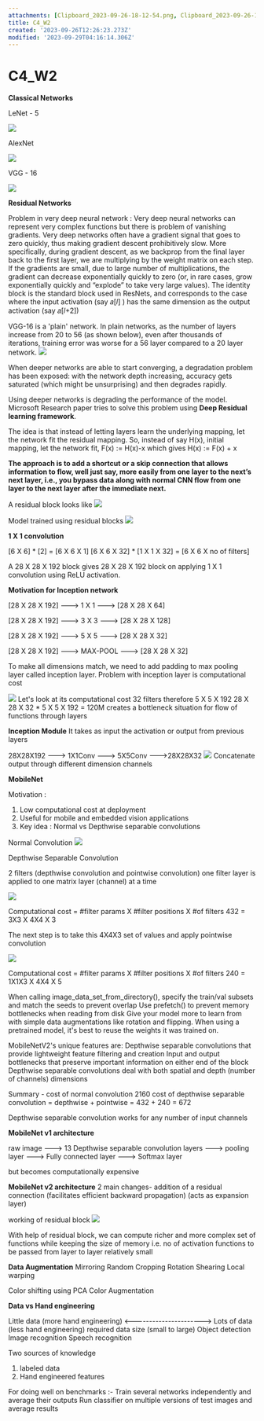 ```yaml
---
attachments: [Clipboard_2023-09-26-18-12-54.png, Clipboard_2023-09-26-18-13-30.png, Clipboard_2023-09-26-18-14-40.png, Clipboard_2023-09-26-18-43-55.png, Clipboard_2023-09-26-18-49-13.png, Clipboard_2023-09-26-18-51-17.png, Clipboard_2023-09-26-19-04-54.png, Clipboard_2023-09-26-19-13-52.png, Clipboard_2023-09-26-19-20-48.png, Clipboard_2023-09-26-19-29-19.png, Clipboard_2023-09-26-19-32-43.png, Clipboard_2023-09-26-19-51-20.png]
title: C4_W2
created: '2023-09-26T12:26:23.273Z'
modified: '2023-09-29T04:16:14.306Z'
---
```


# C4_W2

__Classical Networks__

LeNet - 5

![](@attachment/Clipboard_2023-09-26-18-12-54.png)

AlexNet

![](@attachment/Clipboard_2023-09-26-18-13-30.png)

VGG - 16

![](@attachment/Clipboard_2023-09-26-18-14-40.png)


__Residual Networks__

Problem in very deep neural network :
Very deep neural networks can represent very complex functions but there is problem of vanishing gradients. Very deep networks often have a gradient signal that goes to zero quickly, thus making gradient descent prohibitively slow. More specifically, during gradient descent, as we backprop from the final layer back to the first layer, we are multiplying by the weight matrix on each step. If the gradients are small, due to large number of multiplications, the gradient can decrease exponentially quickly to zero (or, in rare cases, grow exponentially quickly and “explode” to take very large values).
The identity block is the standard block used in ResNets, and corresponds to the case where the input activation (say  𝑎[𝑙]
 ) has the same dimension as the output activation (say  𝑎[𝑙+2])

VGG-16 is a 'plain' network. In plain networks, as the number of layers increase from 20 to 56 (as shown below), even after thousands of iterations, training error was worse for a 56 layer compared to a 20 layer network.
![](@attachment/Clipboard_2023-09-26-18-43-55.png)

When deeper networks are able to start converging, a degradation problem has been exposed: with the network depth increasing, accuracy gets saturated (which might be unsurprising) and then degrades rapidly.

Using deeper networks is degrading the performance of the model. Microsoft Research paper tries to solve this problem using __Deep Residual learning framework__.

The idea is that instead of letting layers learn the underlying mapping, let the network fit the residual mapping. So, instead of say H(x), initial mapping, let the network fit, F(x) := H(x)-x which gives H(x) := F(x) + x

__The approach is to add a shortcut or a skip connection that allows information to flow, well just say, more easily from one layer to the next’s next layer, i.e., you bypass data along with normal CNN flow from one layer to the next layer after the immediate next.__

A residual block looks like
![](@attachment/Clipboard_2023-09-26-18-49-13.png)

Model trained using residual blocks
![](@attachment/Clipboard_2023-09-26-18-51-17.png)

__1 X 1 convolution__

[6 X 6] * [2] = [6 X 6 X 1]
[6 X 6 X 32] * [1 X 1 X 32] = [6 X 6 X no of filters]

A 28 X 28 X 192 block gives 28 X 28 X 192 block on applying 1 X 1 convolution using ReLU activation.

__Motivation for Inception network__

[28 X 28 X 192] ---> 1 X 1 ---> [28 X 28 X 64]

[28 X 28 X 192] ---> 3 X 3 ---> [28 X 28 X 128]

[28 X 28 X 192] ---> 5 X 5 ---> [28 X 28 X 32]

[28 X 28 X 192] ---> MAX-POOL ---> [28 X 28 X 32]

To make all dimensions match, we need to add padding to max pooling layer called inception layer.
Problem with inception layer is computational cost

![](@attachment/Clipboard_2023-09-26-19-04-54.png)
Let's look at its computational cost
32 filters therefore 5 X 5 X 192
28 X 28 X 32  *  5 X 5 X 192  =  120M
creates a bottleneck situation for flow of functions through layers

__Inception Module__
It takes as input the activation or output from previous layers

28X28X192 ---> 1X1Conv ---> 5X5Conv --->28X28X32
![](@attachment/Clipboard_2023-09-26-19-13-52.png)
Concatenate output through different dimension channels 

__MobileNet__

Motivation : 
1. Low computational cost at deployment
2. Useful for mobile and embedded vision applications
3. Key idea : Normal vs Depthwise separable convolutions

Normal Convolution 
![](@attachment/Clipboard_2023-09-26-19-20-48.png)

Depthwise Separable Convolution

2 filters (depthwise convolution and pointwise convolution) 
one filter layer is applied to one matrix layer (channel) at a time

![](@attachment/Clipboard_2023-09-26-19-29-19.png)

Computational cost = #filter params X #filter positions X #of filters
432 = 3X3  X  4X4  X  3

The next step is to take this 4X4X3 set of values and apply pointwise convolution

![](@attachment/Clipboard_2023-09-26-19-32-43.png)

Computational cost = #filter params X #filter positions X #of filters
240 = 1X1X3  X  4X4  X  5

When calling image_data_set_from_directory(), specify the train/val subsets and match the seeds to prevent overlap
Use prefetch() to prevent memory bottlenecks when reading from disk
Give your model more to learn from with simple data augmentations like rotation and flipping.
When using a pretrained model, it's best to reuse the weights it was trained on.

MobileNetV2's unique features are:
Depthwise separable convolutions that provide lightweight feature filtering and creation
Input and output bottlenecks that preserve important information on either end of the block
Depthwise separable convolutions deal with both spatial and depth (number of channels) dimensions



Summary -
cost of normal convolution 2160
cost of depthwise separable convolution
= depthwise + pointwise
= 432 + 240
= 672

Depthwise separable convolution works for any number of input channels

__MobileNet v1 architecture__

raw image ---> 13 Depthwise separable convolution layers ---> pooling layer ---> Fully connected layer ---> Softmax layer

but becomes computationally expensive

__MobileNet v2 architecture__
2 main changes-
addition of a residual connection (facilitates efficient backward propagation)
(acts as expansion layer)

working of residual block
![](@attachment/Clipboard_2023-09-26-19-51-20.png)

With help of residual block, we can compute richer and more complex set of functions while keeping the size of memory i.e. no of activation functions to be passed from layer to layer relatively small

__Data Augmentation__
Mirroring
Random Cropping
Rotation
Shearing
Local warping

Color shifting
using PCA Color Augmentation

__Data vs Hand engineering__

Little data (more hand engineering) <----------------------> Lots of data (less hand engineering)
required data size (small to large)
Object detection
Image recognition
Speech recognition

Two sources of knowledge 
1. labeled data
2. Hand engineered features

For doing well on benchmarks :-
Train several networks independently and average their outputs
Run classifier on multiple versions of test images and average results

















































